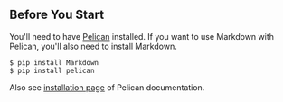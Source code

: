 ## Before You Start

You'll need to have [Pelican](https://github.com/getpelican/pelican) installed.
If you want to use Markdown with Pelican,
you'll also need to install Markdown.

```text
$ pip install Markdown 
$ pip install pelican
```

Also see [installation page](http://docs.getpelican.com/en/stable/install.html)
of Pelican documentation.

